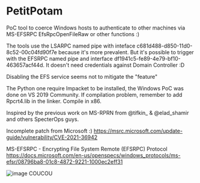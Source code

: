 # PetitPotam
PoC tool to coerce Windows hosts to authenticate to other machines via MS-EFSRPC EfsRpcOpenFileRaw or other functions :)

The tools use the LSARPC named pipe with inteface c681d488-d850-11d0-8c52-00c04fd90f7e because it's more prevalent. But it's possible to trigger with the EFSRPC named pipe and interface df1941c5-fe89-4e79-bf10-463657acf44d. It doesn't need credentials against Domain Controller :D

Disabling the EFS service seems not to mitigate the "feature"

The Python one require Impacket to be installed, the Windows PoC was done on VS 2019 Community.
If compilation problem, remember to add Rpcrt4.lib in the linker. Compile in x86.

Inspired by the previous work on MS-RPRN from @tifkin_ & @elad_shamir and others SpecterOps guys.

Incomplete patch from Microsoft :) https://msrc.microsoft.com/update-guide/vulnerability/CVE-2021-36942

MS-EFSRPC - Encrypting File System Remote (EFSRPC) Protocol
https://docs.microsoft.com/en-us/openspecs/windows_protocols/ms-efsr/08796ba8-01c8-4872-9221-1000ec2eff31

![image](https://user-images.githubusercontent.com/20562821/126829486-3c6fa938-6e6c-4c61-ace5-74c99f16bccf.png)
COUCOU
